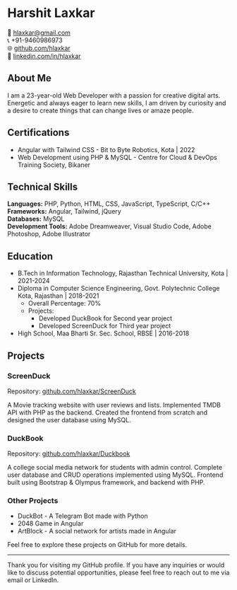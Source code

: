 # Harshit Laxkar

📧 hlaxkar@gmail.com  
📞 +91-9460986973  
🌐 [github.com/hlaxkar](https://github.com/hlaxkar)  
💼 [linkedin.com/in/hlaxkar](https://linkedin.com/in/hlaxkar)  

## About Me

I am a 23-year-old Web Developer with a passion for creative digital arts. Energetic and always eager to learn new skills, I am driven by curiosity and a desire to create things that can change lives or amaze people.

## Certifications

- Angular with Tailwind CSS - Bit to Byte Robotics, Kota | 2022
- Web Development using PHP & MySQL - Centre for Cloud & DevOps Training Society, Bikaner

## Technical Skills

**Languages:** PHP, Python, HTML, CSS, JavaScript, TypeScript, C/C++  
**Frameworks:** Angular, Tailwind, jQuery  
**Databases:** MySQL  
**Development Tools:** Adobe Dreamweaver, Visual Studio Code, Adobe Photoshop, Adobe Illustrator

## Education

- B.Tech in Information Technology, Rajasthan Technical University, Kota | 2021-2024
- Diploma in Computer Science Engineering, Govt. Polytechnic College Kota, Rajasthan | 2018-2021
  - Overall Percentage: 70%
  - Projects: 
    - Developed DuckBook for Second year project
    - Developed ScreenDuck for Third year project
- High School, Maa Bharti Sr. Sec. School, RBSE | 2016-2018

## Projects

### ScreenDuck

Repository: [github.com/hlaxkar/ScreenDuck](https://github.com/hlaxkar/ScreenDuck)

A Movie tracking website with user reviews and lists. Implemented TMDB API with PHP as the backend. Created the frontend from scratch and designed the user database using MySQL.

### DuckBook

Repository: [github.com/hlaxkar/Duckbook](https://github.com/hlaxkar/Duckbook)

A college social media network for students with admin control. Complete user database and CRUD operations implemented using MySQL. Frontend built using Bootstrap & Olympus framework, and backend with PHP.

### Other Projects

- DuckBot - A Telegram Bot made with Python
- 2048 Game in Angular
- ArtBlock - A social network for artists made in Angular

Feel free to explore these projects on GitHub for more details.

---

Thank you for visiting my GitHub profile. If you have any inquiries or would like to discuss potential opportunities, please feel free to reach out to me via email or LinkedIn.
